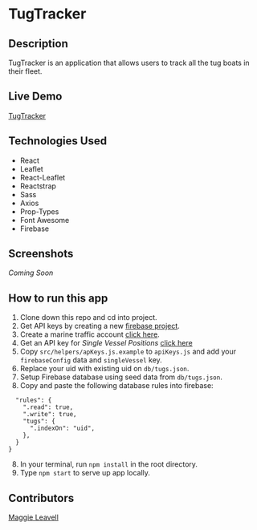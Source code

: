 # TugTracker

## Description
TugTracker is an application that allows users to track all the tug boats in their fleet.

## Live Demo
[TugTracker](https://tug-tracker.firebaseapp.com) 

## Technologies Used
* React
* Leaflet
* React-Leaflet
* Reactstrap
* Sass
* Axios
* Prop-Types
* Font Awesome
* Firebase

## Screenshots
*Coming Soon*

## How to run this app
1. Clone down this repo and cd into project.
2. Get API keys by creating a new [firebase project](https://www.firebase.com).
3. Create a marine traffic account [click here](https://www.marinetraffic.com).
4. Get an API key for *Single Vessel Positions* [click here](https://www.marinetraffic.com/en/ais-api-services/detail/ps07/single-vessel-positions/)
4. Copy ```src/helpers/apKeys.js.example``` to ```apiKeys.js``` and add your ```firebaseConfig``` data and ```singleVessel``` key.
5. Replace your uid with existing uid on ```db/tugs.json```.
6. Setup Firebase database using seed data from ```db/tugs.json```.
7. Copy and paste the following database rules into firebase:
```{
  "rules": {
    ".read": true,
    ".write": true,
    "tugs": {
      ".indexOn": "uid",
    },
  }
}
```
8. In your terminal, run ```npm install``` in the root directory.
9. Type ```npm start``` to serve up app locally.

## Contributors
[Maggie Leavell](https://github.com/mjleavell)
